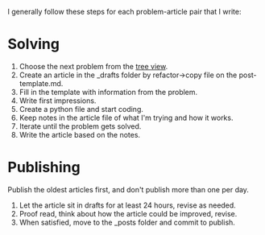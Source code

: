 I generally follow these steps for each problem-article pair that I write:
# Solving
1. Choose the next problem from the [tree view](https://rosalind.info/problems/tree-view/).
2. Create an article in the _drafts folder by refactor->copy file on the post-template.md.
3. Fill in the template with information from the problem.
4. Write first impressions.
5. Create a python file and start coding.
6. Keep notes in the article file of what I'm trying and how it works.
7. Iterate until the problem gets solved.
8. Write the article based on the notes.

# Publishing
Publish the oldest articles first, and don't publish more than one per day.
1. Let the article sit in drafts for at least 24 hours, revise as needed.
2. Proof read, think about how the article could be improved, revise.
3. When satisfied, move to the _posts folder and commit to publish.